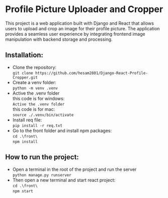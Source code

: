 # Profile Picture Uploader and Cropper
This project is a web application built with Django and React that allows users to upload and crop an image for their profile picture. The application provides a seamless user experience by integrating frontend image manipulation with backend storage and processing.
## Installation:
- Clone the repository: \
`git clone https://github.com/hesam2801/Django-React-Profile-Cropper.git` 
- Create a venv folder: \
` python -m venv .venv `
- Active the .venv folder \
this code is for windows: \
` Active the .venv folder ` \
this code is for mac: \
` source ./.venv/bin/activate `
- Install req file: \
` pip install -r req.txt `
- Go to the front folder and install npm packages: \
` cd .\front\ ` \
` npm install `
## How to run the project:
- Open a terminal in the root of the project and run the server \
` python manage.py runserver `
- Then open a new terminal and start react project: \
` cd .\front\ ` \
` npm start `